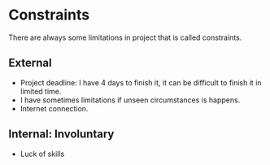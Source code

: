 # Constraints

There are always some limitations in project that is called constraints.

## External

- Project deadline: I have 4 days to finish it, it can be difficult to finish it
  in limited time.
- I have sometimes limitations if unseen circumstances is happens.
- Internet connection.

## Internal: Involuntary

- Luck of skills

